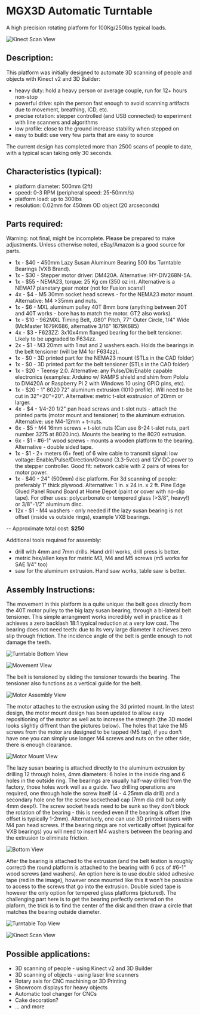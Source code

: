 # MGX3D Automatic Turntable

A high precision rotating platform for 100Kg/250lbs typical loads.

![Kinect Scan View](/images/Setup.jpg?raw=true "3D Scanner view")


Description:
------------
This platform was initially designed to automate 3D scanning of people and objects with Kinect v2 and 3D Builder:
- heavy duty: hold a heavy person or average couple, run for 12+ hours non-stop
- powerful drive: spin the person fast enough to avoid scanning artifacts due to movement, breathing, ICD, etc.
- precise rotation: stepper controlled (and USB connected) to experiment with line scanners and algorithms
- low profile: close to the ground increase stability when stepped on
- easy to build: use very few parts that are easy to source
     
The current design has completed more than 2500 scans of people to date, with a typical scan taking only 30 seconds.

Characteristics (typical):
--------------------------
- platform diameter: 500mm (2ft) 
- speed: 0-3 RPM (peripheral speed: 25-50mm/s)
- platform load: up to 300lbs
- resolution: 0.02mm for 450mm OD object (20 arcseconds)

Parts required:
---------------
Warning: not final, might be incomplete. Please be prepared to make adjustments. Unless otherwise noted, eBay/Amazon is a good source for parts.
-  1x - $40 - 450mm Lazy Susan Aluminum Bearing 500 lbs Turntable Bearings (VXB Brand). 
-  1x - $30 - Stepper motor driver: DM420A. Alternative: HY-DIV268N-5A.
-  1x - $55 - NEMA23, torque: 25 Kg cm (350 oz in). Alternative is a NEMA17 planetary gear motor (not for Fusion scans!)
-  4x -  $4 - M5 30mm socket head screws - for the NEMA23 motor mount. Alternative: M4 >35mm and nuts.
-  1x -  $6 - MXL aluminum pulley 40T 8mm bore (anything between 20T and 40T works - bore has to match the motor. GT2 also works). 
-  1x - $10 - 962MXL Timing Belt, .080" Pitch, 77" Outer Circle, 1/4" Wide (McMaster 1679K686, alternative 3/16" 1679K685) 
-  4x -  $3 - F623ZZ: 3x10x4mm flanged bearing for the belt tensioner. Likely to be upgraded to F634zz.
-  2x -  $1 - M3 20mm with 1 nut and 2 washers each. Holds the bearings in the belt tensioner (will be M4 for F634zz).
-  1x -  $0 - 3D printed part for the NEMA23 mount (STLs in the CAD folder)
-  1x -  $0 - 3D printed part for the belt tensioner (STLs in the CAD folder)
-  1x - $20 - Teensy 2.0. Alternative: any Pulse/Dir/Enable capable electronics (examples: Arduino w/ RAMPS shield and shim from Pololu to DM420A or Raspberry Pi 2 with Windows 10 using GPIO pins, etc). 
-  1x - $20 - 1" 8020 72" aluminum extrusion (1010 profile). Will need to be cut in 32"+20"+20". Alternative: metric t-slot exstrusion of 20mm or larger.
-  4x -  $4 - 1/4-20 1/2" pan head screws and t-slot nuts - attach the printed parts (motor mount and tensioner) to the aluminum extrusion. Alternative: use M4-12mm + t-nuts.
-  6x -  $5 - M4 16mm screws + t-slot nuts (Can use 8-24 t-slot nuts,  part number 3275 at 8020.inc). Mounts the bearing to the 8020 extrusion.
-  6x -  $1 - #6-1" wood screws - mounts a wooden platform to the bearing. Alternative - double sided tape. 
-  1x -  $1 - 2+ meters (6+ feet) of 6 wire cable to transmit signal: low voltage: Enable/Pulse/Direction/Ground (3.3-5vcc) and 12V DC power to the stepper controller. Good fit: network cable with 2 pairs of wires for motor power. 
-  1x - $40 -  24" (500mm) disc platform. For 3d scanning of people: preferably 1" thick plywood. Alternative: 1 in. x 24 in. x 2 ft. Pine Edge Glued Panel Round Board at Home Depot (paint or cover with no-slip tape). For other uses: polycarbonate or tempered glass (>3/8", heavy!) or 3/8"-1/2" aluminum disc.
- 12x -  $1 - M4 washers - only needed if the lazy susan bearing is not offset (inside vs outside rings), example VXB bearings.

--
Approximate total cost: **$250**

Additional tools required for assembly: 
   - drill with 4mm and 7mm drills. Hand drill works, drill press is better.
   - metric hex/allen keys for metric M3, M4 and M5 screws (m5 works for SAE 1/4" too)
   - saw for the aluminum extrusion. Hand saw works, table saw is better.


Assembly Instructions:
----------------------
The movement in this platform is a quite unique: the belt goes directly from the 40T motor pulley to the big lazy susan bearing, through a bi-lateral belt tensioner. This simple arrangment works incredibly well in practice as it achieves a zero backlash 18:1 typical reduction at a very low cost. The bearing does not need teeth: due to its very large diameter it achieves zero slip through friction. The incidence angle of the belt is gentle enough to not damage the teeth.

![Turntable Bottom View](/images/TurntableBottom.jpg?raw=true "Bottom view")

![Movement View](/images/motor_assembly.jpg?raw=true "Movement view")

The belt is tensioned by sliding the tensioner towards the  bearing. The tensioner also functions as a vertical guide for the belt. 

![Motor Assembly View](/images/motor_assembly_annotated.jpg?raw=true "Motor assembly")


The motor attaches to the extrusion using the 3d printed mount. In the latest design, the motor mount design has been updated to allow easy repositioning of the motor as well as to increase the strength (the 3D model looks slightly diffrent than the pictures below). The holes that take the M5 screws from the motor are designed to be tapped (M5 tap), if you don't have one you can simply use longer M4 screws and nuts on the other side, there is enough clearance.

![Motor Mount View](/images/motor_mount_annotated.jpg?raw=true "Motor mount")

The lazy susan bearing is attached directly to the aluminum extrusion by drilling 12 through holes, 4mm diameters: 6 holes in the inside ring and 6 holes in the outside ring. The bearings are usually half-way drilled from the factory, those holes work well as a guide. Two drilling operations are required, one through hole the screw itself (4 - 4.25mm dia drill) and a secondary hole one for the screw sockethead cap (7mm dia drill but only 4mm deep!). The screw socket heads need to be sunk so they don't block the rotation of the bearing - this is needed even if the bearing is offset (the offset is typically 1-2mm). Alternatively, one can use 3D printed raisers with M4 pan head screws. If the bearing rings are not vertically offset (typical for VXB bearings) you will need to insert M4 washers between the bearing and the extrusion to eliminate friction.

![Bottom View](/images/platform_bottom.jpg?raw=true "Bottom view")

After the bearing is attached to the extrusion (and the belt testion is roughly correct) the round platform is attached to the bearing with 6 pcs of #6-1" wood screws (and washers). An option here is to use double sided adhesive tape (red in the image), however once mounted like this it won't be possible to access to the screws that go into the extrusion. Double sided tape is however the only option for tempered glass platforms (pictured). The challenging part here is to get the bearing perfectly centered on the plaform, the trick is to find the center of the disk and then draw a circle that matches the bearing outside diameter.

![Turntable Top View](/images/TurntableTop.jpg?raw=true "Top view")


![Kinect Scan View](/images/TurntableSetup.jpg?raw=true "3D Scanner view")

Possible applications:
---------------------
- 3D scanning of people - using Kinect v2 and 3D Builder 
- 3D scanning of objects - using laser line scanners
- Rotary axis for CNC machining or 3D Printing
- Showroom displays for heavy objects
- Automatic tool changer for CNCs
- Cake decoration?
- ... and more

